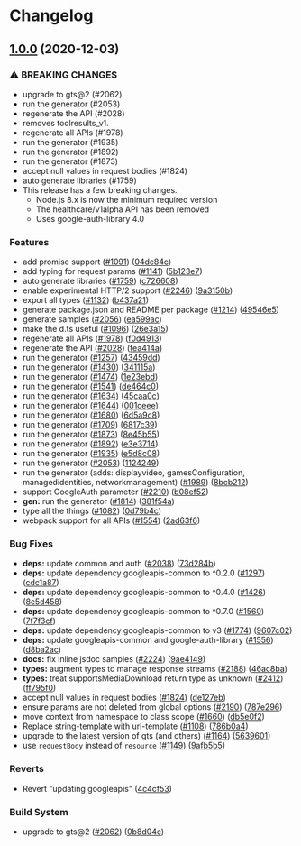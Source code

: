 # Changelog

## [1.0.0](https://www.github.com/googleapis/google-api-nodejs-client/compare/drive-v0.1.0...v1.0.0) (2020-12-03)


### ⚠ BREAKING CHANGES

* upgrade to gts@2 (#2062)
* run the generator (#2053)
* regenerate the API (#2028)
* removes toolresults_v1.
* regenerate all APIs (#1978)
* run the generator (#1935)
* run the generator (#1892)
* run the generator (#1873)
* accept null values in request bodies (#1824)
* auto generate libraries (#1759)
* This release has a few breaking changes.
    - Node.js 8.x is now the minimum required version
    - The healthcare/v1alpha API has been removed
    - Uses google-auth-library 4.0

### Features

* add promise support ([#1091](https://www.github.com/googleapis/google-api-nodejs-client/issues/1091)) ([04dc84c](https://www.github.com/googleapis/google-api-nodejs-client/commit/04dc84c1ae2cbedd746dcad033ee53a4b63ebc4c))
* add typing for request params ([#1141](https://www.github.com/googleapis/google-api-nodejs-client/issues/1141)) ([5b123e7](https://www.github.com/googleapis/google-api-nodejs-client/commit/5b123e7a1874e3f6a75c2e802470676a36d41fb5))
* auto generate libraries ([#1759](https://www.github.com/googleapis/google-api-nodejs-client/issues/1759)) ([c726608](https://www.github.com/googleapis/google-api-nodejs-client/commit/c726608ec6444d512a6af068679f0a2b3fb5bafc))
* enable experimental HTTP/2 support ([#2246](https://www.github.com/googleapis/google-api-nodejs-client/issues/2246)) ([9a3150b](https://www.github.com/googleapis/google-api-nodejs-client/commit/9a3150bc18b9b23190a51a7ad18105b4b85769ec))
* export all types ([#1132](https://www.github.com/googleapis/google-api-nodejs-client/issues/1132)) ([b437a21](https://www.github.com/googleapis/google-api-nodejs-client/commit/b437a214e873232e33c6cb324b24c0cb09dabc57))
* generate package.json and README per package ([#1214](https://www.github.com/googleapis/google-api-nodejs-client/issues/1214)) ([49546e5](https://www.github.com/googleapis/google-api-nodejs-client/commit/49546e5a0cb1ee2b30e184ff84076aecbb4350b5))
* generate samples ([#2056](https://www.github.com/googleapis/google-api-nodejs-client/issues/2056)) ([ea599ac](https://www.github.com/googleapis/google-api-nodejs-client/commit/ea599acb1a5adfdfe4efefdf701f19cc07963b70))
* make the d.ts useful ([#1096](https://www.github.com/googleapis/google-api-nodejs-client/issues/1096)) ([26e3a15](https://www.github.com/googleapis/google-api-nodejs-client/commit/26e3a15acd9a8eadc3ffd65d22746ad0c49b5891))
* regenerate all APIs ([#1978](https://www.github.com/googleapis/google-api-nodejs-client/issues/1978)) ([f0d4913](https://www.github.com/googleapis/google-api-nodejs-client/commit/f0d49136eaa12838a74a56aa45e08fa870278ae5))
* regenerate the API ([#2028](https://www.github.com/googleapis/google-api-nodejs-client/issues/2028)) ([fea414a](https://www.github.com/googleapis/google-api-nodejs-client/commit/fea414a450e5702f71c84f40b3e1ab8981ab997e))
* run the generator ([#1257](https://www.github.com/googleapis/google-api-nodejs-client/issues/1257)) ([43459dd](https://www.github.com/googleapis/google-api-nodejs-client/commit/43459dd9261576cc3b763989d5030ab1cfef8023))
* run the generator ([#1430](https://www.github.com/googleapis/google-api-nodejs-client/issues/1430)) ([341115a](https://www.github.com/googleapis/google-api-nodejs-client/commit/341115a1196711088a1a9dcef14aee92830b8375))
* run the generator ([#1474](https://www.github.com/googleapis/google-api-nodejs-client/issues/1474)) ([1e23ebd](https://www.github.com/googleapis/google-api-nodejs-client/commit/1e23ebd79b220dcec140cd804327789746c5eeaf))
* run the generator ([#1541](https://www.github.com/googleapis/google-api-nodejs-client/issues/1541)) ([de464c0](https://www.github.com/googleapis/google-api-nodejs-client/commit/de464c05aecadd0021003872faf83992a1a21acf))
* run the generator ([#1634](https://www.github.com/googleapis/google-api-nodejs-client/issues/1634)) ([45caa0c](https://www.github.com/googleapis/google-api-nodejs-client/commit/45caa0c27a6f89a4d6f28dc0d9ae57fa8535eb36))
* run the generator ([#1644](https://www.github.com/googleapis/google-api-nodejs-client/issues/1644)) ([001ceee](https://www.github.com/googleapis/google-api-nodejs-client/commit/001ceeef0955d74d13ae50617cb09485c5f27a58))
* run the generator ([#1680](https://www.github.com/googleapis/google-api-nodejs-client/issues/1680)) ([6d5a9c8](https://www.github.com/googleapis/google-api-nodejs-client/commit/6d5a9c8aa7ef2f602ac53b8e1cb9ce65eddb4f35))
* run the generator ([#1709](https://www.github.com/googleapis/google-api-nodejs-client/issues/1709)) ([6817c39](https://www.github.com/googleapis/google-api-nodejs-client/commit/6817c39728b199b82af5478de5aef2cda51e969c))
* run the generator ([#1873](https://www.github.com/googleapis/google-api-nodejs-client/issues/1873)) ([8e45b55](https://www.github.com/googleapis/google-api-nodejs-client/commit/8e45b55152874d4b4b93e1a29604ca03dc887d6e))
* run the generator ([#1892](https://www.github.com/googleapis/google-api-nodejs-client/issues/1892)) ([e3e3714](https://www.github.com/googleapis/google-api-nodejs-client/commit/e3e3714d206bc341e2fda5ec323cdabd3f678450))
* run the generator ([#1935](https://www.github.com/googleapis/google-api-nodejs-client/issues/1935)) ([e5d8c08](https://www.github.com/googleapis/google-api-nodejs-client/commit/e5d8c083365892a35d6e620e15b90999e117deea))
* run the generator ([#2053](https://www.github.com/googleapis/google-api-nodejs-client/issues/2053)) ([1124249](https://www.github.com/googleapis/google-api-nodejs-client/commit/1124249d4c7efc3fe52d48f3f489715db2acd6b9))
* run the generator (adds: displayvideo, gamesConfiguration, managedidentities, networkmanagement) ([#1989](https://www.github.com/googleapis/google-api-nodejs-client/issues/1989)) ([8bcb212](https://www.github.com/googleapis/google-api-nodejs-client/commit/8bcb212fbab43a1e3214da4712b4c3363d1b1285))
* support GoogleAuth parameter ([#2210](https://www.github.com/googleapis/google-api-nodejs-client/issues/2210)) ([b08ef52](https://www.github.com/googleapis/google-api-nodejs-client/commit/b08ef52eb5db13067d8b5c52452d51208b7733cd))
* **gen:** run the generator ([#1814](https://www.github.com/googleapis/google-api-nodejs-client/issues/1814)) ([381f54a](https://www.github.com/googleapis/google-api-nodejs-client/commit/381f54a89e55939ec4592f475c44a2054295ee4f))
* type all the things ([#1082](https://www.github.com/googleapis/google-api-nodejs-client/issues/1082)) ([0d79b4c](https://www.github.com/googleapis/google-api-nodejs-client/commit/0d79b4c723fd5a3597acf69de8403438e4a7f6c8))
* webpack support for all APIs ([#1554](https://www.github.com/googleapis/google-api-nodejs-client/issues/1554)) ([2ad63f6](https://www.github.com/googleapis/google-api-nodejs-client/commit/2ad63f68b3c1903bf98ebebb34352c5e75d3cb59))


### Bug Fixes

* **deps:** update common and auth ([#2038](https://www.github.com/googleapis/google-api-nodejs-client/issues/2038)) ([73d284b](https://www.github.com/googleapis/google-api-nodejs-client/commit/73d284be28a7fdbd6c1b43adc6eee765ea4cad73))
* **deps:** update dependency googleapis-common to ^0.2.0 ([#1297](https://www.github.com/googleapis/google-api-nodejs-client/issues/1297)) ([cdc1a87](https://www.github.com/googleapis/google-api-nodejs-client/commit/cdc1a87dbef26eea8fc8e548d7b8040fed76f0a7))
* **deps:** update dependency googleapis-common to ^0.4.0 ([#1426](https://www.github.com/googleapis/google-api-nodejs-client/issues/1426)) ([8c5d458](https://www.github.com/googleapis/google-api-nodejs-client/commit/8c5d458c373f55f66b79d370cbf66b7adfe08852))
* **deps:** update dependency googleapis-common to ^0.7.0 ([#1560](https://www.github.com/googleapis/google-api-nodejs-client/issues/1560)) ([7f7f3cf](https://www.github.com/googleapis/google-api-nodejs-client/commit/7f7f3cff317ea739f0127acbfe46c6b48cd3d225))
* **deps:** update dependency googleapis-common to v3 ([#1774](https://www.github.com/googleapis/google-api-nodejs-client/issues/1774)) ([9607c02](https://www.github.com/googleapis/google-api-nodejs-client/commit/9607c02f0798ea1e0d58313a88b49b50b25a383f))
* **deps:** update googleapis-common and google-auth-library ([#1556](https://www.github.com/googleapis/google-api-nodejs-client/issues/1556)) ([d8ba2ac](https://www.github.com/googleapis/google-api-nodejs-client/commit/d8ba2ac0a63e6721b1e7d944a8889d2c3022d18c))
* **docs:** fix inline jsdoc samples ([#2224](https://www.github.com/googleapis/google-api-nodejs-client/issues/2224)) ([9ae4149](https://www.github.com/googleapis/google-api-nodejs-client/commit/9ae4149a97ea40d2967294e1939c6a18de13aeb3))
* **types:** augment types to manage response streams ([#2188](https://www.github.com/googleapis/google-api-nodejs-client/issues/2188)) ([46ac8ba](https://www.github.com/googleapis/google-api-nodejs-client/commit/46ac8ba712daff9fe617be00b5df61ce9552b26e))
* **types:** treat supportsMediaDownload return type as unknown ([#2412](https://www.github.com/googleapis/google-api-nodejs-client/issues/2412)) ([ff795f0](https://www.github.com/googleapis/google-api-nodejs-client/commit/ff795f077042d0695d2500491da1455292680eb9))
* accept null values in request bodies ([#1824](https://www.github.com/googleapis/google-api-nodejs-client/issues/1824)) ([de127eb](https://www.github.com/googleapis/google-api-nodejs-client/commit/de127eb63905406db5b5f474db9d355e4e7fb52a))
* ensure params are not deleted from global options ([#2190](https://www.github.com/googleapis/google-api-nodejs-client/issues/2190)) ([787e296](https://www.github.com/googleapis/google-api-nodejs-client/commit/787e296773f1d7daa655b4294cea41ecd1476ceb))
* move context from namespace to class scope ([#1660](https://www.github.com/googleapis/google-api-nodejs-client/issues/1660)) ([db5e0f2](https://www.github.com/googleapis/google-api-nodejs-client/commit/db5e0f25c64db76cb87c96b9515205b79e7e775e))
* Replace string-template with url-template ([#1108](https://www.github.com/googleapis/google-api-nodejs-client/issues/1108)) ([786b0a4](https://www.github.com/googleapis/google-api-nodejs-client/commit/786b0a4c392a889a431c6d0e968996c0f0f3d3b8))
* upgrade to the latest version of gts (and others) ([#1164](https://www.github.com/googleapis/google-api-nodejs-client/issues/1164)) ([5639601](https://www.github.com/googleapis/google-api-nodejs-client/commit/56396011448e9fc72f97c1f570020f95748a9b36))
* use `requestBody` instead of `resource` ([#1149](https://www.github.com/googleapis/google-api-nodejs-client/issues/1149)) ([9afb5b5](https://www.github.com/googleapis/google-api-nodejs-client/commit/9afb5b582366af5512c64722a9552b44d05627ae))


### Reverts

* Revert "updating googleapis" ([4c4cf53](https://www.github.com/googleapis/google-api-nodejs-client/commit/4c4cf53da3157d29f8313615692dd1c36fc99b3c))


### Build System

* upgrade to gts@2 ([#2062](https://www.github.com/googleapis/google-api-nodejs-client/issues/2062)) ([0b8d04c](https://www.github.com/googleapis/google-api-nodejs-client/commit/0b8d04cbb87f7b7f779de035ef02e18f66c12f18))
